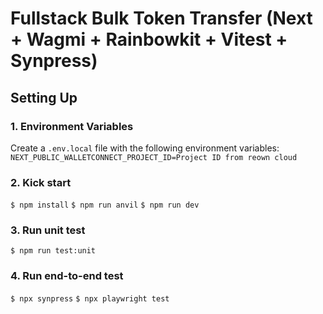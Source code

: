 # Fullstack Bulk Token Transfer (Next + Wagmi + Rainbowkit + Vitest + Synpress)

## Setting Up

### 1. Environment Variables

Create a `.env.local` file with the following environment variables:
`NEXT_PUBLIC_WALLETCONNECT_PROJECT_ID=Project ID from reown cloud`

### 2. Kick start

`$ npm install`
`$ npm run anvil`
`$ npm run dev`

### 3. Run unit test

`$ npm run test:unit`

### 4. Run end-to-end test

`$ npx synpress`
`$ npx playwright test`

